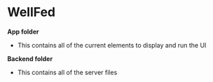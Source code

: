 # WellFed

**App folder**
- This contains all of the current elements to display and run the UI

**Backend folder**
- This contains all of the server files
